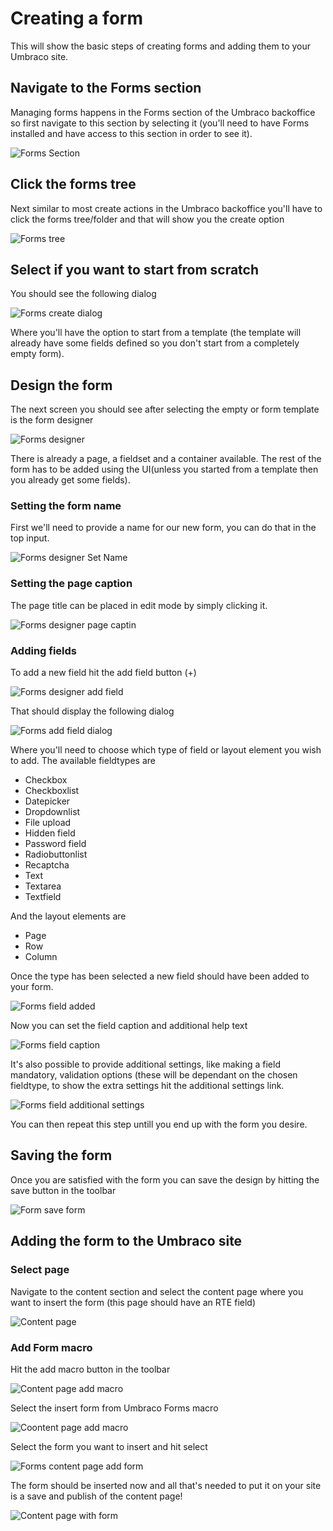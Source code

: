 # Creating a form
This will show the basic steps of creating forms and adding them to your Umbraco site.
## Navigate to the Forms section
Managing forms happens in the Forms section of the Umbraco backoffice so first navigate to this section by selecting it (you'll need to have Forms installed and have access to this section in order to see it).

![Forms Section](FormsSection.png)

## Click the forms tree
Next similar to most create actions in the Umbraco backoffice you'll have to click the forms tree/folder and that will show you the create option

![Forms tree](FormsTree.png)

## Select if you want to start from scratch
You should see the following dialog

![Forms create dialog](FormsCreateDialog.png)

Where you'll have the option to start from a template (the template will already have some fields defined so you don't start from a completely empty form).


## Design the form

The next screen you should see after selecting the empty or form template is the form designer

![Forms designer](FormDesignerStart.png)

There is already a page, a fieldset and a container available. The rest of the form has to be added using the UI(unless you started from a template then you already get some fields).

### Setting the form name
First we'll need to provide a name for our new form, you can do that in the top input.

![Forms designer Set Name](FormDesignerFormName.png)

### Setting the page caption

The page title can be placed in edit mode by simply clicking it.

![Forms designer page captin](FormDesignerPageCaption.png)

### Adding fields

To add a new field hit the add field button (+)

![Forms designer add field](FormDesignerAddField.png)

That should display the following dialog

![Forms add field dialog](FormDesignerAddFieldDialog.png)

Where you'll need to choose which type of field or layout element you wish to add. The available fieldtypes are

- Checkbox
- Checkboxlist
- Datepicker
- Dropdownlist
- File upload
- Hidden field
- Password field
- Radiobuttonlist
- Recaptcha
- Text
- Textarea
- Textfield

And the layout elements are

- Page
- Row
- Column

Once the type has been selected a new field should have been added to your form.

![Forms field added](FormDesignerFieldAdded.png)

Now you can set the field caption and additional help text

![Forms field caption](FormDesignerSetFieldCaption.png)


It's also possible to provide additional settings, like making a field mandatory, validation options (these will be dependant on the chosen fieldtype, to show the extra settings hit the additional settings link.

![Forms field additional settings](FormsFieldSettings.gif)

You can then repeat this step untill you end up with the form you desire.

## Saving the form
Once you are satisfied with the form you can save the design by hitting the save button in the toolbar

![Form save form](FormDesignerSave.png)


## Adding the form to the Umbraco site

### Select page

Navigate to the content section and select the content page where you want to insert the form (this page should have an RTE field)

![Content page](ContentPage.png)

### Add Form macro

Hit the add macro button in the toolbar

![Content page add macro](ContentPageMacroButton.png)

Select the insert form from Umbraco Forms macro

![Coontent page add macro](ContentPageAddMacroDialog.png)

Select the form you want to insert and hit select

![Forms content page add form](ContentPageAddMacroDialogChooseForm.png)

The form should be inserted now and all that's needed to put it on your site is a save and publish of the content page!

![Content page with form](ContentPageWithForm.png)
